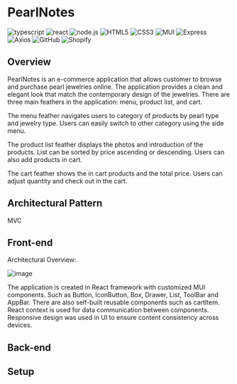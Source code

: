 # PearlNotes

![typescript](https://img.shields.io/badge/TyprScript-20232A?style=for-the-badge&logo=typescript&logoColor=3178C6)
![react](https://img.shields.io/badge/React-20232A?style=for-the-badge&logo=react&logoColor=61DAFB)
![node.js](https://img.shields.io/badge/Node.js-20232A?style=for-the-badge&logo=nodedotjs&logoColor=green)
![HTML5](https://img.shields.io/badge/Html5-20232A?style=for-the-badge&logo=html5&logoColor=white)
![CSS3](https://img.shields.io/badge/Css3-20232A?style=for-the-badge&logo=css3&logoColor=white)
![MUI](https://img.shields.io/badge/Mui-20232A?style=for-the-badge&logo=mui&logoColor=#007FFF)
![Express](https://img.shields.io/badge/-Express-20232A?style=for-the-badge&logo=express&logoColor=yellow)
![Axios](https://img.shields.io/badge/-axios-20232A?style=for-the-badge&logo=axios&logoColor=yellow)
![GitHub](https://img.shields.io/badge/github-20232A?style=for-the-badge&logo=github&logoColor=white)
![Shopify](https://img.shields.io/badge/Shopify-20232A?style=for-the-badge&logo=shopify&logoColor=#7AB55C)

## Overview

PearlNotes is an e-commerce application that allows customer to browse and purchase pearl jewelries online. The application provides a clean and elegant look that match the contemporary design of the jewelries. There are three main feathers in the application: menu, product list, and cart. 

The menu feather navigates users to category of products by pearl type and jewelry type. Users can easily switch to other category using the side menu. 

The product list feather displays the photos and introduction of the products. List can be sorted by price ascending or descending. Users can also add products in cart.

The cart feather shows the in cart products and the total price.  Users can adjust quantity and check out  in the cart.

## Architectural Pattern

MVC

## Front-end

Architectural Overview:

![image](https://user-images.githubusercontent.com/80747028/159154109-da7680fa-8ee4-4842-b28c-289232a794c3.png)

The application is created in React framework with customized MUI components. Such as Button, IconButton, Box, Drawer, List,  ToolBar and AppBar. There are also self-built reusable components such as cartItem. React context is used for data communication between components. Responsive design was used in UI to  ensure content consistency across devices. 

## Back-end



## Setup
